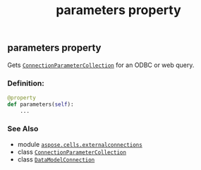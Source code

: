 ﻿---
title: parameters property
second_title: Aspose.Cells for Python via .NET API References
description: 
type: docs
weight: 200
url: /aspose.cells.externalconnections/datamodelconnection/parameters/
is_root: false
---

## parameters property


Gets [`ConnectionParameterCollection`](/cells/python-net/aspose.cells.externalconnections/connectionparametercollection) for an ODBC or web query.
### Definition:
```python
@property
def parameters(self):
    ...
```

### See Also
* module [`aspose.cells.externalconnections`](../../)
* class [`ConnectionParameterCollection`](/cells/python-net/aspose.cells.externalconnections/connectionparametercollection)
* class [`DataModelConnection`](/cells/python-net/aspose.cells.externalconnections/datamodelconnection)
